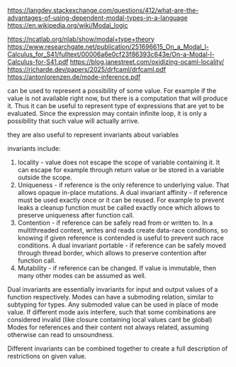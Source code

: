 https://langdev.stackexchange.com/questions/412/what-are-the-advantages-of-using-dependent-modal-types-in-a-language
https://en.wikipedia.org/wiki/Modal_logic

https://ncatlab.org/nlab/show/modal+type+theory
https://www.researchgate.net/publication/251696615_On_a_Modal_l-Calculus_for_S41/fulltext/00006a6e0cf23f86393c643e/On-a-Modal-l-Calculus-for-S41.pdf
https://blog.janestreet.com/oxidizing-ocaml-locality/
https://richarde.dev/papers/2025/drfcaml/drfcaml.pdf
https://antonlorenzen.de/mode-inference.pdf

can be used to represent a possibility of some value. For example if the value is not available right now, but there is a computation that will produce it. Thus it can be useful to represent type of expressions that are yet to be evaluated. Since the expression may contain infinite loop, it is only a possibility that such value will actually arrive.

they are also useful to represent invariants about variables

invariants include:
1. locality - value does not escape the scope of variable containing it. It can escape for example through return value or be stored in a variable outside the scope.
3. Uniqueness - if reference is the only reference to underlying value. That allows opaque in-place mutations. A dual invariant affinity - if reference must be used exactly once or it can be reused. For example to prevent leaks a cleanup function must be called exactly once which allows to preserve uniqueness after function call.
5. Contention - if reference can be safely read from or written to. In a multithreaded context, writes and reads create data-race conditions, so knowing if given reference is contended is useful to prevent such race conditions. A dual invariant portable - if reference can be safely moved through thread border, which allows to preserve contention after function call.
6. Mutability - if reference can be changed. If value is immutable, then many other modes can be assumed as well.

Dual invariants are essentially invariants for input and output values of a function respectively.
Modes can have a submoding relation, similar to subtyping for types. Any submoded value can be used in place of mode value.
If different mode axis interfere, such that some combinations are considered invalid (like closure containing local values cant be global)
Modes for references and their content not always related, assuming otherwise can read to unsoundness.

Different invariants can be combined together to create a full description of restrictions on given value.